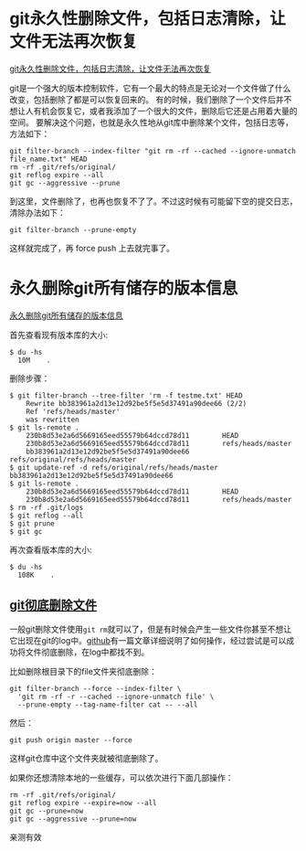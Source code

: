 # git永久性删除文件，包括日志清除，让文件无法再次恢复

[git永久性删除文件，包括日志清除，让文件无法再次恢复](http://www.zhetenga.com/view/git%E6%B0%B8%E4%B9%85%E6%80%A7%E5%88%A0%E9%99%A4%E6%96%87%E4%BB%B6%EF%BC%8C%E5%8C%85%E6%8B%AC%E6%97%A5%E5%BF%97%E6%B8%85%E9%99%A4%EF%BC%8C%E8%AE%A9%E6%96%87%E4%BB%B6%E6%97%A0%E6%B3%95%E5%86%8D%E6%AC%A1%E6%81%A2%E5%A4%8D-512646118.html)

git是一个强大的版本控制软件，它有一个最大的特点是无论对一个文件做了什么改变，包括删除了都是可以恢复回来的。
有的时候，我们删除了一个文件后并不想让人有机会恢复它，或者我添加了一个很大的文件，删除后它还是占用着大量的空间。
要解决这个问题，也就是永久性地从git库中删除某个文件，包括日志等，方法如下：

```
git filter-branch --index-filter "git rm -rf --cached --ignore-unmatch file_name.txt" HEAD
rm -rf .git/refs/original/
git reflog expire --all
git gc --aggressive --prune
```

到这里，文件删除了，也再也恢复不了了。不过这时候有可能留下空的提交日志，清除办法如下：

```
git filter-branch --prune-empty
```

这样就完成了，再 force push 上去就完事了。

# 永久删除git所有储存的版本信息

[永久删除git所有储存的版本信息](http://huanghl97.blog.163.com/blog/static/59388860201188112347791/)

首先查看现有版本库的大小:

```
$ du -hs
  10M    .
```

删除步骤：

```
$ git filter-branch --tree-filter 'rm -f testme.txt' HEAD
    Rewrite bb383961a2d13e12d92be5f5e5d37491a90dee66 (2/2)
    Ref 'refs/heads/master'
    was rewritten
$ git ls-remote .
    230b8d53e2a6d5669165eed55579b64dccd78d11        HEAD
    230b8d53e2a6d5669165eed55579b64dccd78d11        refs/heads/master
    bb383961a2d13e12d92be5f5e5d37491a90dee66        refs/original/refs/heads/master
$ git update-ref -d refs/original/refs/heads/master bb383961a2d13e12d92be5f5e5d37491a90dee66
$ git ls-remote .
    230b8d53e2a6d5669165eed55579b64dccd78d11        HEAD
    230b8d53e2a6d5669165eed55579b64dccd78d11        refs/heads/master
$ rm -rf .git/logs
$ git reflog --all
$ git prune
$ git gc
```

再次查看版本库的大小:

```
$ du -hs
  108K    .
```

## [git彻底删除文件](http://www.tuliang.org/git-completely-remove-file/)

一般git删除文件使用`git rm`就可以了，但是有时候会产生一些文件你甚至不想让它出现在git的log中。[github](https://help.github.com/articles/remove-sensitive-data/)有一篇文章详细说明了如何操作，经过尝试是可以成功将文件彻底删除，在log中都找不到。

比如删除根目录下的file文件夹彻底删除：

```
git filter-branch --force --index-filter \
  'git rm -rf -r --cached --ignore-unmatch file' \
  --prune-empty --tag-name-filter cat -- --all
```

然后：

```
git push origin master --force
```

这样git仓库中这个文件夹就被彻底删除了。

如果你还想清除本地的一些缓存，可以依次进行下面几部操作：

```
rm -rf .git/refs/original/
git reflog expire --expire=now --all
git gc --prune=now
git gc --aggressive --prune=now
```

亲测有效
